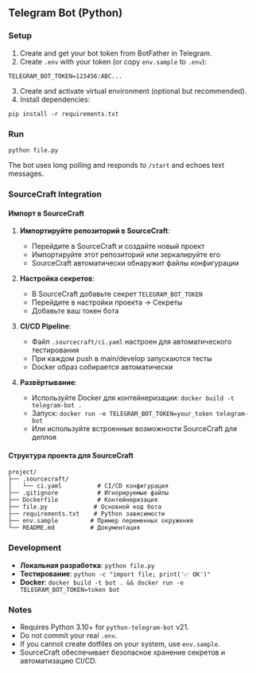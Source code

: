 ## Telegram Bot (Python)

### Setup

1. Create and get your bot token from BotFather in Telegram.
2. Create `.env` with your token (or copy `env.sample` to `.env`):

```
TELEGRAM_BOT_TOKEN=123456:ABC...
```

3. Create and activate virtual environment (optional but recommended).
4. Install dependencies:

```
pip install -r requirements.txt
```

### Run

```
python file.py
```

The bot uses long polling and responds to `/start` and echoes text messages.

### SourceCraft Integration

#### Импорт в SourceCraft

1. **Импортируйте репозиторий в SourceCraft**:
   - Перейдите в SourceCraft и создайте новый проект
   - Импортируйте этот репозиторий или зеркалируйте его
   - SourceCraft автоматически обнаружит файлы конфигурации

2. **Настройка секретов**:
   - В SourceCraft добавьте секрет `TELEGRAM_BOT_TOKEN`
   - Перейдите в настройки проекта → Секреты
   - Добавьте ваш токен бота

3. **CI/CD Pipeline**:
   - Файл `.sourcecraft/ci.yaml` настроен для автоматического тестирования
   - При каждом push в main/develop запускаются тесты
   - Docker образ собирается автоматически

4. **Развёртывание**:
   - Используйте Docker для контейнеризации: `docker build -t telegram-bot .`
   - Запуск: `docker run -e TELEGRAM_BOT_TOKEN=your_token telegram-bot`
   - Или используйте встроенные возможности SourceCraft для деплоя

#### Структура проекта для SourceCraft

```
project/
├── .sourcecraft/
│   └── ci.yaml          # CI/CD конфигурация
├── .gitignore           # Игнорируемые файлы
├── Dockerfile           # Контейнеризация
├── file.py             # Основной код бота
├── requirements.txt    # Python зависимости
├── env.sample         # Пример переменных окружения
└── README.md          # Документация
```

### Development

- **Локальная разработка**: `python file.py`
- **Тестирование**: `python -c "import file; print('✅ OK')"`
- **Docker**: `docker build -t bot . && docker run -e TELEGRAM_BOT_TOKEN=token bot`

### Notes

- Requires Python 3.10+ for `python-telegram-bot` v21.
- Do not commit your real `.env`.
- If you cannot create dotfiles on your system, use `env.sample`.
- SourceCraft обеспечивает безопасное хранение секретов и автоматизацию CI/CD.

